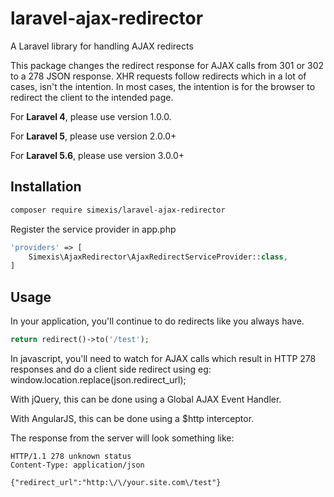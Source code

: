 # laravel-ajax-redirector

A Laravel library for handling AJAX redirects

This package changes the redirect response for AJAX calls from 301 or 302 to a 278 JSON response. XHR requests follow
redirects which in a lot of cases, isn't the intention. In most cases, the intention is for the browser to redirect
the client to the intended page.

For **Laravel 4**, please use version 1.0.0.

For **Laravel 5**, please use version 2.0.0+

For **Laravel 5.6**, please use version 3.0.0+

## Installation

```bash
composer require simexis/laravel-ajax-redirector
```

Register the service provider in app.php
```php
'providers' => [
    Simexis\AjaxRedirector\AjaxRedirectServiceProvider::class,
]
```


## Usage

In your application, you'll continue to do redirects like you always have.
```php
return redirect()->to('/test');
```

In javascript, you'll need to watch for AJAX calls which result in HTTP 278 responses and do a client side redirect
using eg: window.location.replace(json.redirect_url);

With jQuery, this can be done using a Global AJAX Event Handler.

With AngularJS, this can be done using a $http interceptor.

The response from the server will look something like:
```
HTTP/1.1 278 unknown status
Content-Type: application/json

{"redirect_url":"http:\/\/your.site.com\/test"}
```
